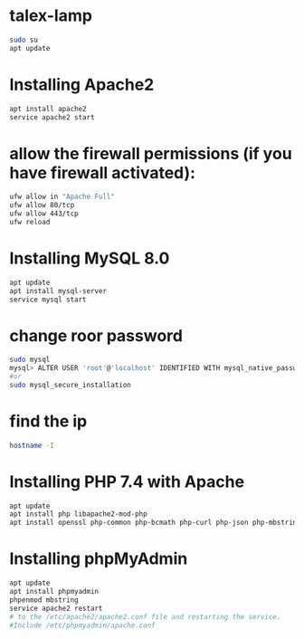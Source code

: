 # talex-lamp
```bash
sudo su
apt update
```
# Installing Apache2
```bash
apt install apache2
service apache2 start
```
# allow the firewall permissions (if you have firewall activated):
```bash
ufw allow in "Apache Full"
ufw allow 80/tcp
ufw allow 443/tcp
ufw reload
```
# Installing MySQL 8.0
```bash
apt update
apt install mysql-server
service mysql start
```
# change roor password
```bash
sudo mysql
mysql> ALTER USER 'root'@'localhost' IDENTIFIED WITH mysql_native_password BY 'password';
#or 
sudo mysql_secure_installation
```
# find the ip
```bash
hostname -I
```
# Installing PHP 7.4 with Apache
```bash
apt update
apt install php libapache2-mod-php
apt install openssl php-common php-bcmath php-curl php-json php-mbstring php-mysql php-tokenizer php-xml php-zip php-mbstring php-dom php-cli php-gd php-xml php-json php-mcrypt
```
# Installing phpMyAdmin
```bash
apt update
apt install phpmyadmin
phpenmod mbstring
service apache2 restart
# to the /etc/apache2/apache2.conf file and restarting the service.
#Include /etc/phpmyadmin/apache.conf
```
